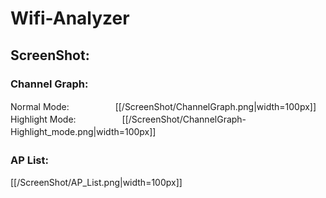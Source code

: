 Wifi-Analyzer
===========

## ScreenShot:

### Channel Graph:
Normal Mode:　　　　　
[[/ScreenShot/ChannelGraph.png|width=100px]]
Highlight Mode:　　　　　
[[/ScreenShot/ChannelGraph-Highlight_mode.png|width=100px]]
　　　　　
### AP List:　
[[/ScreenShot/AP_List.png|width=100px]]
